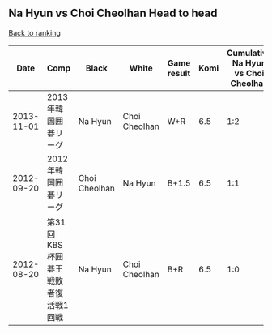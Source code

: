 ## Na Hyun vs Choi Cheolhan Head to head

[Back to ranking](../../index.md)




| **Date** | **Comp** | **Black** | **White** | **Game result** | **Komi** | **Cumulative Na Hyun vs Choi Cheolhan** | **Na Hyun streak** | **Choi Cheolhan streak** | 
| --- | --- | --- | --- | --- | --- | --- | --- | --- |
| 2013-11-01 | 2013年韓国囲碁リーグ | Na Hyun | Choi Cheolhan | W+R | 6.5 | 1:2 | 0 | 2 | 
| 2012-09-20 | 2012年韓国囲碁リーグ | Choi Cheolhan | Na Hyun | B+1.5 | 6.5 | 1:1 | 0 | 1 | 
| 2012-08-20 | 第31回KBS杯囲碁王戦敗者復活戦1回戦 | Na Hyun | Choi Cheolhan | B+R | 6.5 | 1:0 | 1 | 0 |




